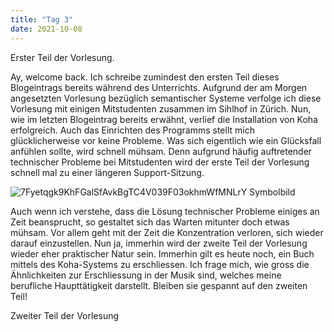 ```yaml
---
title: "Tag 3"
date: 2021-10-08
---
```

Erster Teil der Vorlesung.

Ay, welcome back.
Ich schreibe zumindest den ersten Teil dieses Blogeintrags bereits während des Unterrichts. Aufgrund der am Morgen angesetzten Vorlesung bezüglich semantischer Systeme verfolge ich diese Vorlesung mit einigen Mitstudenten zusammen im Sihlhof in Zürich. Nun, wie im letzten Blogeintrag bereits erwähnt, verlief die Installation von Koha erfolgreich. Auch das Einrichten des Programms stellt mich glücklicherweise vor keine Probleme. Was sich eigentlich wie ein Glücksfall anfühlen sollte, wird schnell mühsam. Denn aufgrund häufig auftretender technischer Probleme bei Mitstudenten wird der erste Teil der Vorlesung schnell mal zu einer längeren Support-Sitzung. 

![7Fyetqgk9KhFGalSfAvkBgTC4V039F03okhmWfMNLrY](https://user-images.githubusercontent.com/91458246/136556649-c6238915-f02b-4f64-95f8-5fd23d0667ce.jpg)
Symbolbild

Auch wenn ich verstehe, dass die Lösung technischer Probleme einiges an Zeit beansprucht, so gestaltet sich das Warten mitunter doch etwas mühsam. Vor allem geht mit der Zeit die Konzentration verloren, sich wieder darauf einzustellen. Nun ja, immerhin wird der zweite Teil der Vorlesung wieder eher praktischer Natur sein. Immerhin gilt es heute noch, ein Buch mittels des Koha-Systems zu erschliessen. Ich frage mich, wie gross die Ähnlichkeiten zur Erschliessung in der Musik sind, welches meine berufliche Haupttätigkeit darstellt.
Bleiben sie gespannt auf den zweiten Teil!

Zweiter Teil der Vorlesung
